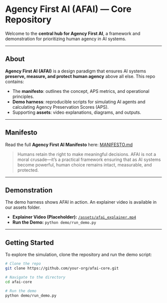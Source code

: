# Agency First AI (AFAI) — Core Repository

Welcome to the **central hub for Agency First AI**, a framework and demonstration for prioritizing human agency in AI systems.

---

## About

**Agency First AI (AFAI)** is a design paradigm that ensures AI systems **preserve, measure, and protect human agency** above all else. This repo contains:

- The **manifesto**: outlines the concept, APS metrics, and operational principles.  
- **Demo harness**: reproducible scripts for simulating AI agents and calculating Agency Preservation Scores (APS).  
- Supporting **assets**: video explanations, diagrams, and outputs.

---

## Manifesto

Read the full **Agency First AI Manifesto** here: [MANIFESTO.md](./MANIFESTO.md)  

> Humans retain the right to make meaningful decisions. AFAI is not a moral crusade—it’s a practical framework ensuring that as AI systems become powerful, human choice remains intact, measurable, and protected.

---

## Demonstration

The demo harness shows AFAI in action. An explainer video is available in our assets folder.

- **Explainer Video (Placeholder):** [`/assets/afai_explainer.mp4`](./assets/afai_explainer.mp4)
- **Run the Demo:** `python demo/run_demo.py`

---

## Getting Started

To explore the simulation, clone the repository and run the demo script:

```bash
# Clone the repo
git clone https://github.com/your-org/afai-core.git

# Navigate to the directory
cd afai-core

# Run the demo
python demo/run_demo.py
```